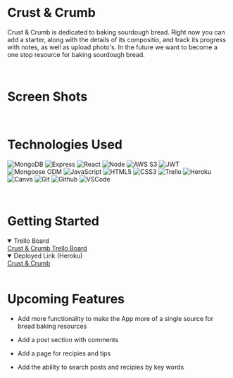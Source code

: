<br>

# Crust & Crumb

Crust & Crumb is dedicated to baking sourdough bread. Right now you can add a starter, along with the details of its compositio, and track its progress with notes, as well as upload photo's. In the future we want to become a one stop resource for baking sourdough bread.

<br>

# Screen Shots

<br>

# Technologies Used

  ![MongoDB](https://img.shields.io/badge/-MongoDB-05122A?style=flat&logo=mongodb)
  ![Express](https://img.shields.io/badge/-Express-05122A?style=flat&logo=express)
  ![React](https://img.shields.io/badge/-React-05122A?style=flat&logo=react)
  ![Node](https://img.shields.io/badge/-Node.js-05122A?style=flat&logo=node.js)
  ![AWS S3](https://img.shields.io/badge/-AWS_S3-05122A?style=flat&logo=amazons3)
  ![JWT](https://img.shields.io/badge/-JSON_Web_Tokens-05122A?style=flat&logo=jsonwebtokens)
  ![Mongoose ODM](https://img.shields.io/badge/-Mongoose_ODM-05122A?style=flat&logo=mongodb)
  ![JavaScript](https://img.shields.io/badge/-JavaScript-05122A?style=flat&logo=javascript)
  ![HTML5](https://img.shields.io/badge/-HTML5-05122A?style=flat&logo=html5)
  ![CSS3](https://img.shields.io/badge/-CSS-05122A?style=flat&logo=css3)
  ![Trello](https://img.shields.io/badge/-Trello-05122A?style=flat&logo=trello)
  ![Heroku](https://img.shields.io/badge/-Heroku-05122A?style=flat&logo=heroku)
  ![Canva](https://img.shields.io/badge/-Canva-05122A?style=flat&logo=canva)
  ![Git](https://img.shields.io/badge/-Git-05122A?style=flat&logo=git)
  ![Github](https://img.shields.io/badge/-GitHub-05122A?style=flat&logo=github)
  ![VSCode](https://img.shields.io/badge/-VS_Code-05122A?style=flat&logo=visualstudio)

  <br>

# Getting Started


<details open>
  <summary> Trello Board </summary>
  <a href=https://trello.com/b/T9r7IT8V/crust-crumb
    > Crust & Crumb Trello Board </a
  >
</details>

<details open>
  <summary> Deployed Link (Heroku) </summary>
  <a href="https://crust-and-crumb-fe55d0361d80.herokuapp.com/"
    > Crust & Crumb </a
  >
</details>

<br>

# Upcoming Features

- Add more functionality to make the App more of a single source for bread baking resources

- Add a post section with comments

- Add a page for recipies and tips

- Add the ability to search posts and recipies by key words